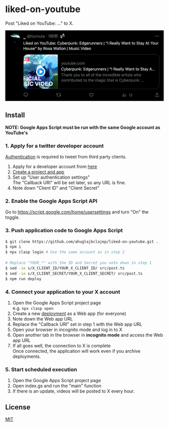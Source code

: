 # liked-on-youtube

Post "Liked on YouTube: ..." to X.

[<img src="screenshot.png">](https://twitter.com/hizmute/status/1708322154188542070)

## Install

**NOTE: Google Apps Script must be run with the same Google account as YouTube's**

### 1. Apply for a twitter developer account

[Authentication](https://developer.twitter.com/en/docs/authentication/oauth-2-0) is required to tweet from third party clients.

1. Apply for a developer account from [here](https://developer.twitter.com/en/apply-for-access)
2. [Create a project and app](https://developer.twitter.com/en/portal/apps/new)
3. Set up "User authentication settings"  
The "Callback URI" will be set later, so any URL is fine.
3. Note down "Client ID" and "Client Secret"

### 2. Enable the Google Apps Script API

Go to https://script.google.com/home/usersettings and turn "On" the toggle.

### 3. Push application code to Google Apps Script

```sh
$ git clone https://github.com/ahuglajbclajep/liked-on-youtube.git .
$ npm i
$ npx clasp login # Use the same account as in step 2

# Replace "YOUR_*" with the ID and Secret you note down in step 1
$ sed -ie s/X_CLIENT_ID/YOUR_X_CLIENT_ID/ src/post.ts
$ sed -ie s/X_CLIENT_SECRET/YOUR_X_CLIENT_SECRET/ src/post.ts
$ npm run deploy
```

### 4. Connect your application to your X account

1. Open the Google Apps Script project page  
e.g. `npx clasp open`
2. Create a new [deployment](https://developers.google.com/apps-script/concepts/deployments) as a Web app (for everyone)
3. Note down the Web app URL
4. Replace the "Callback URI" set in step 1 with the Web app URL
5. Open your browser in incognito mode and log in to X
6. Open another tab in the browser in **incognito mode** and access the Web app URL
7. If all goes well, the connection to X is complete  
Once connected, the application will work even if you archive deployments.

### 5. Start scheduled execution

1. Open the Google Apps Script project page
2. Open index.gs and run the "main" function
3. If there is an update, videos will be posted to X every hour.

## License

[MIT](LICENSE)

